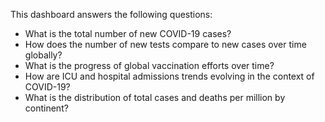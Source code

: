 This dashboard answers the following questions:

- What is the total number of new COVID-19 cases?
- How does the number of new tests compare to new cases over time globally?
- What is the progress of global vaccination efforts over time?
- How are ICU and hospital admissions trends evolving in the context of COVID-19?
- What is the distribution of total cases and deaths per million by continent?